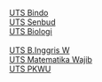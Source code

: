 [UTS Bindo](https://docs.google.com/forms/d/e/1FAIpQLSeJH3-66yQHCnOBjn3UAJtZP9clGnZgbgeaOWWPdz-7UjYdEw/viewscore?viewscore=AE0zAgDhRC8gzevrSVsjG5pUg_83cCTHPEPHgSvmtEaSvK4IczwjGQtI6ZB2CP-ZOg)<br>
[UTS Senbud](https://raw.githubusercontent.com/SparkleSakti/Upload/main/UTS%20Senbud.png)<br>
[UTS Biologi](https://drive.google.com/file/d/1_lpmrU19IFOQKIpwFFw6Y3vyxviMjBHl/view?usp=sharing)<br><br>
[UTS B.Inggris W](https://drive.google.com/file/d/1u1-VVjnEv7-xHAH_JS77t0mRcZagqKB2/view?usp=sharing)<br>
[UTS Matematika Wajib](https://drive.google.com/file/d/1VgNe0YUQV0kiBl6ZpCvPf_IiX7f9YUdz/view?usp=sharing)<br>
[UTS PKWU](https://docs.google.com/forms/d/e/1FAIpQLSfyTfpHoreJwr_nTKilO1fXELB5MVuNuvH_xCQkc9_DXGfcTg/viewscore?viewscore=AE0zAgAicQHT9Ur-si2dXgijNRLel4mj9H2nL5KpjveqJmLqRzIXhoBbgNj5TYB6jQ)
